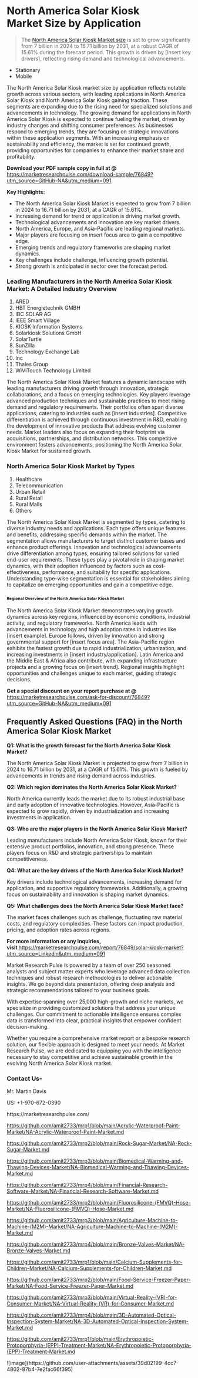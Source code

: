 <h1>North America Solar Kiosk Market&nbsp;Size by Application</h1><blockquote><p>The <a href="https://marketresearchpulse.com/download-sample/76849?utm_source=GitHub-NA&amp;utm_medium=091">North America Solar Kiosk Market size</a> is set to grow significantly from 7 billion in 2024 to 16.71 billion by 2031, at a robust CAGR of 15.61% during the forecast period. This growth is driven by [insert key drivers], reflecting rising demand and technological advancements.</p></blockquote><ul><li>Stationary<li> Mobile</li></ul><p>The North America Solar Kiosk market size by application reflects notable growth across various sectors, with leading applications in North America Solar Kiosk and North America Solar Kiosk gaining traction. These segments are expanding due to the rising need for specialized solutions and advancements in technology. The growing demand for applications in North America Solar Kiosk is expected to continue fueling the market, driven by industry changes and shifting consumer preferences. As businesses respond to emerging trends, they are focusing on strategic innovations within these application segments. With an increasing emphasis on sustainability and efficiency, the market is set for continued growth, providing opportunities for companies to enhance their market share and profitability.</p><p><strong>Download your PDF sample copy in full at @ </strong><a href="https://marketresearchpulse.com/download-sample/76849?utm_source=GitHub-NA&amp;utm_medium=091">https://marketresearchpulse.com/download-sample/76849?utm_source=GitHub-NA&amp;utm_medium=091</a></p><p><strong>Key Highlights: </strong></p><ul><li>The North America Solar Kiosk Market is expected to grow from 7 billion in 2024 to 16.71 billion by 2031, at a CAGR of 15.61%.</li><li>Increasing demand for trend or application is driving market growth.</li><li>Technological advancements and innovation are key market drivers.</li><li>North America, Europe, and Asia-Pacific are leading regional markets.</li><li>Major players are focusing on insert focus area to gain a competitive edge.</li><li>Emerging trends and regulatory frameworks are shaping market dynamics.</li><li>Key challenges include challenge, influencing growth potential.</li><li>Strong growth is anticipated in sector over the forecast period.</li></ul><h3>Leading Manufacturers in the North America Solar Kiosk Market: A Detailed Industry Overview</h3><ol><li>ARED</li><li>HBT Energietechnik GMBH</li><li>IBC SOLAR AG</li><li>IEEE Smart Village</li><li>KIOSK Information Systems</li><li>Solarkiosk Solutions GmbH</li><li>SolarTurtle</li><li>SunZilla</li><li>Technology Exchange Lab</li><li>Inc</li><li>Thales Group</li><li>WiViTouch Technology Limited</li></ol><div class="flex max-w-full flex-col flex-grow"><div class="min-h-8 text-message flex w-full flex-col items-end gap-2 whitespace-normal break-words [.text-message+&amp;]:mt-5" dir="auto" data-message-author-role="assistant" data-message-id="fd8432e4-4910-450d-b182-61b7bfb0a01f" data-message-model-slug="gpt-4o"><div class="flex w-full flex-col gap-1 empty:hidden first:pt-[3px]"><div class="markdown prose w-full break-words dark:prose-invert light"><p>The North America Solar Kiosk Market features a dynamic landscape with leading manufacturers driving growth through innovation, strategic collaborations, and a focus on emerging technologies. Key players leverage advanced production techniques and sustainable practices to meet rising demand and regulatory requirements. Their portfolios often span diverse applications, catering to industries such as [insert industries]. Competitive differentiation is achieved through continuous investment in R&amp;D, enabling the development of innovative products that address evolving customer needs. Market leaders also focus on expanding their footprint via acquisitions, partnerships, and distribution networks. This competitive environment fosters advancements, positioning the North America Solar Kiosk Market for sustained growth.</p></div></div></div></div><h3>North America Solar Kiosk Market by Types</h3><ol><li>Healthcare<li> Telecommunication<li> Urban Retail<li> Rural Retail<li> Rural Malls<li> Others</li></ol><div class="flex max-w-full flex-col flex-grow"><div class="min-h-8 text-message flex w-full flex-col items-end gap-2 whitespace-normal break-words [.text-message+&amp;]:mt-5" dir="auto" data-message-author-role="assistant" data-message-id="084470be-0bb7-4664-bddf-5156b4f41249" data-message-model-slug="gpt-4o-mini"><div class="flex w-full flex-col gap-1 empty:hidden first:pt-[3px]"><div class="markdown prose w-full break-words dark:prose-invert light"><p>The North America Solar Kiosk Market is segmented by types, catering to diverse industry needs and applications. Each type offers unique features and benefits, addressing specific demands within the market. The segmentation allows manufacturers to target distinct customer bases and enhance product offerings. Innovation and technological advancements drive differentiation among types, ensuring tailored solutions for varied end-user requirements. These types play a pivotal role in shaping market dynamics, with their adoption influenced by factors such as cost-effectiveness, performance, and suitability for specific applications. Understanding type-wise segmentation is essential for stakeholders aiming to capitalize on emerging opportunities and gain a competitive edge.</p></div></div></div></div><h3><span style="font-size: 11px;">Regional Overview of the North America Solar Kiosk Market</span></h3><div class="flex max-w-full flex-col flex-grow"><div class="min-h-8 text-message flex w-full flex-col items-end gap-2 whitespace-normal break-words [.text-message+&amp;]:mt-5" dir="auto" data-message-author-role="assistant" data-message-id="e9038762-ce64-4e30-91c9-9bd413514231" data-message-model-slug="gpt-4o-mini"><div class="flex w-full flex-col gap-1 empty:hidden first:pt-[3px]"><div class="markdown prose w-full break-words dark:prose-invert light"><p>The North America Solar Kiosk Market demonstrates varying growth dynamics across key regions, influenced by economic conditions, industrial activity, and regulatory frameworks. North America leads with advancements in technology and high adoption rates in industries like [insert example]. Europe follows, driven by innovation and strong governmental support for [insert focus area]. The Asia-Pacific region exhibits the fastest growth due to rapid industrialization, urbanization, and increasing investments in [insert industry/application]. Latin America and the Middle East &amp; Africa also contribute, with expanding infrastructure projects and a growing focus on [insert trend]. Regional insights highlight opportunities and challenges unique to each market, guiding strategic decisions.</p></div></div></div></div><p><strong>Get a special discount on your report purchase at @ </strong><a href="https://marketresearchpulse.com/ask-for-discount/76849?utm_source=GitHub-NA&amp;utm_medium=091">https://marketresearchpulse.com/ask-for-discount/76849?utm_source=GitHub-NA&amp;utm_medium=091</a></p><h2>Frequently Asked Questions (FAQ) in the North America Solar Kiosk Market</h2><p><strong>Q1: What is the growth forecast for the North America Solar Kiosk Market?</strong></p><p>The North America Solar Kiosk Market is projected to grow from 7 billion in 2024 to 16.71 billion by 2031, at a CAGR of 15.61%. This growth is fueled by advancements in trends and rising demand across industries.</p><p><strong>Q2: Which region dominates the North America Solar Kiosk Market?</strong></p><p>North America currently leads the market due to its robust industrial base and early adoption of innovative technologies. However, Asia-Pacific is expected to grow rapidly, driven by industrialization and increasing investments in application.</p><p><strong>Q3: Who are the major players in the North America Solar Kiosk Market?</strong></p><p>Leading manufacturers include North America Solar Kiosk, known for their extensive product portfolios, innovation, and strong presence. These players focus on R&amp;D and strategic partnerships to maintain competitiveness.</p><p><strong>Q4: What are the key drivers of the North America Solar Kiosk Market?</strong></p><p>Key drivers include technological advancements, increasing demand for application, and supportive regulatory frameworks. Additionally, a growing focus on sustainability and innovation is shaping market dynamics.</p><p><strong>Q5: What challenges does the North America Solar Kiosk Market face?</strong></p><p>The market faces challenges such as challenge, fluctuating raw material costs, and regulatory complexities. These factors can impact production, pricing, and adoption rates across regions.</p><p><strong>For more information or any inquiries, visit&nbsp;</strong><a href="https://marketresearchpulse.com/report/76849/solar-kiosk-market?utm_source=Linkedin&utm_medium=091">https://marketresearchpulse.com/report/76849/solar-kiosk-market?utm_source=Linkedin&utm_medium=091</a></p><p>Market Research Pulse is powered by a team of over 250 seasoned analysts and subject matter experts who leverage advanced data collection techniques and robust research methodologies to deliver actionable insights. We go beyond data presentation, offering deep analysis and strategic recommendations tailored to your business goals.</p><p>With expertise spanning over 25,000 high-growth and niche markets, we specialize in providing customized solutions that address your unique challenges. Our commitment to actionable intelligence ensures complex data is transformed into clear, practical insights that empower confident decision-making.</p><p>Whether you require a comprehensive market report or a bespoke research solution, our flexible approach is designed to meet your needs. At Market Research Pulse, we are dedicated to equipping you with the intelligence necessary to stay competitive and achieve sustainable growth in the evolving North America Solar Kiosk market.</p><h3><strong>Contact Us-</strong></h3><p>Mr. Martin Davis</p><p>US: +1-970-672-0390</p><p>https://marketresearchpulse.com/</p><p><a href="https://github.com/amit2733/mrp1/blob/main/Acrylic-Waterproof-Paint-Market/NA-Acrylic-Waterproof-Paint-Market.md">https://github.com/amit2733/mrp1/blob/main/Acrylic-Waterproof-Paint-Market/NA-Acrylic-Waterproof-Paint-Market.md</a></p><p><a href="https://github.com/amit2733/mrp2/blob/main/Rock-Sugar-Market/NA-Rock-Sugar-Market.md">https://github.com/amit2733/mrp2/blob/main/Rock-Sugar-Market/NA-Rock-Sugar-Market.md</a></p><p><a href="https://github.com/amit2733/mrp3/blob/main/Biomedical-Warming-and-Thawing-Devices-Market/NA-Biomedical-Warming-and-Thawing-Devices-Market.md">https://github.com/amit2733/mrp3/blob/main/Biomedical-Warming-and-Thawing-Devices-Market/NA-Biomedical-Warming-and-Thawing-Devices-Market.md</a></p><p><a href="https://github.com/amit2733/mrp4/blob/main/Financial-Research-Software-Market/NA-Financial-Research-Software-Market.md">https://github.com/amit2733/mrp4/blob/main/Financial-Research-Software-Market/NA-Financial-Research-Software-Market.md</a></p><p><a href="https://github.com/amit2733/mrp2/blob/main/Fluorosilicone-(FMVQ)-Hose-Market/NA-Fluorosilicone-(FMVQ)-Hose-Market.md">https://github.com/amit2733/mrp2/blob/main/Fluorosilicone-(FMVQ)-Hose-Market/NA-Fluorosilicone-(FMVQ)-Hose-Market.md</a></p><p><a href="https://github.com/amit2733/mrp3/blob/main/Agriculture-Machine-to-Machine-(M2M)-Market/NA-Agriculture-Machine-to-Machine-(M2M)-Market.md">https://github.com/amit2733/mrp3/blob/main/Agriculture-Machine-to-Machine-(M2M)-Market/NA-Agriculture-Machine-to-Machine-(M2M)-Market.md</a></p><p><a href="https://github.com/amit2733/mrp4/blob/main/Bronze-Valves-Market/NA-Bronze-Valves-Market.md">https://github.com/amit2733/mrp4/blob/main/Bronze-Valves-Market/NA-Bronze-Valves-Market.md</a></p><p><a href="https://github.com/amit2733/mrp1/blob/main/Calcium-Supplements-for-Children-Market/NA-Calcium-Supplements-for-Children-Market.md">https://github.com/amit2733/mrp1/blob/main/Calcium-Supplements-for-Children-Market/NA-Calcium-Supplements-for-Children-Market.md</a></p><p><a href="https://github.com/amit2733/mrp2/blob/main/Food-Service-Freezer-Paper-Market/NA-Food-Service-Freezer-Paper-Market.md">https://github.com/amit2733/mrp2/blob/main/Food-Service-Freezer-Paper-Market/NA-Food-Service-Freezer-Paper-Market.md</a></p><p><a href="https://github.com/amit2733/mrp3/blob/main/Virtual-Reality-(VR)-for-Consumer-Market/NA-Virtual-Reality-(VR)-for-Consumer-Market.md">https://github.com/amit2733/mrp3/blob/main/Virtual-Reality-(VR)-for-Consumer-Market/NA-Virtual-Reality-(VR)-for-Consumer-Market.md</a></p><p><a href="https://github.com/amit2733/mrp4/blob/main/3D-Automated-Optical-Inspection-System-Market/NA-3D-Automated-Optical-Inspection-System-Market.md">https://github.com/amit2733/mrp4/blob/main/3D-Automated-Optical-Inspection-System-Market/NA-3D-Automated-Optical-Inspection-System-Market.md</a></p><p><a href="https://github.com/amit2733/mrp1/blob/main/Erythropoietic-Protoporphyria-(EPP)-Treatment-Market/NA-Erythropoietic-Protoporphyria-(EPP)-Treatment-Market.md">https://github.com/amit2733/mrp1/blob/main/Erythropoietic-Protoporphyria-(EPP)-Treatment-Market/NA-Erythropoietic-Protoporphyria-(EPP)-Treatment-Market.md</a></p>
![image](https://github.com/user-attachments/assets/39d02199-4cc7-4802-87b4-7e2fac66f395)
